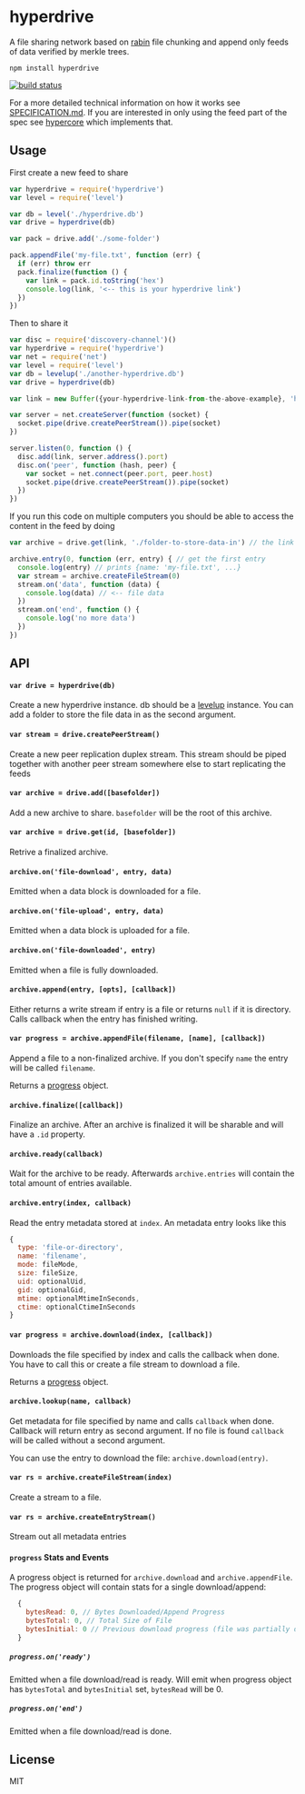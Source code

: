 # hyperdrive

A file sharing network based on [rabin](https://github.com/maxogden/rabin) file chunking and append only feeds of data verified by merkle trees.

```
npm install hyperdrive
```

[![build status](http://img.shields.io/travis/mafintosh/hyperdrive.svg?style=flat)](http://travis-ci.org/mafintosh/hyperdrive)

For a more detailed technical information on how it works see [SPECIFICATION.md](SPECIFICATION.md).
If you are interested in only using the feed part of the spec see [hypercore](https://github.com/mafintosh/hypercore) which implements that.

## Usage

First create a new feed to share

``` js
var hyperdrive = require('hyperdrive')
var level = require('level')

var db = level('./hyperdrive.db')
var drive = hyperdrive(db)

var pack = drive.add('./some-folder')

pack.appendFile('my-file.txt', function (err) {
  if (err) throw err
  pack.finalize(function () {
    var link = pack.id.toString('hex')
    console.log(link, '<-- this is your hyperdrive link')
  })
})
```

Then to share it

``` js
var disc = require('discovery-channel')()
var hyperdrive = require('hyperdrive')
var net = require('net')
var level = require('level')
var db = levelup('./another-hyperdrive.db')
var drive = hyperdrive(db)

var link = new Buffer({your-hyperdrive-link-from-the-above-example}, 'hex')

var server = net.createServer(function (socket) {
  socket.pipe(drive.createPeerStream()).pipe(socket)
})

server.listen(0, function () {
  disc.add(link, server.address().port)
  disc.on('peer', function (hash, peer) {
    var socket = net.connect(peer.port, peer.host)
    socket.pipe(drive.createPeerStream()).pipe(socket)
  })
})
```

If you run this code on multiple computers you should be able to access
the content in the feed by doing

``` js
var archive = drive.get(link, './folder-to-store-data-in') // the link identifies/verifies the content

archive.entry(0, function (err, entry) { // get the first entry
  console.log(entry) // prints {name: 'my-file.txt', ...}
  var stream = archive.createFileStream(0)
  stream.on('data', function (data) {
    console.log(data) // <-- file data
  })
  stream.on('end', function () {
    console.log('no more data')
  })
})
```

## API

#### `var drive = hyperdrive(db)`

Create a new hyperdrive instance. db should be a [levelup](https://github.com/level/levelup) instance.
You can add a folder to store the file data in as the second argument.

#### `var stream = drive.createPeerStream()`

Create a new peer replication duplex stream. This stream should be piped together with another
peer stream somewhere else to start replicating the feeds

#### `var archive = drive.add([basefolder])`

Add a new archive to share. `basefolder` will be the root of this archive.

#### `var archive = drive.get(id, [basefolder])`

Retrive a finalized archive.

#### `archive.on('file-download', entry, data)`

Emitted when a data block is downloaded for a file.

#### `archive.on('file-upload', entry, data)`

Emitted when a data block is uploaded for a file.

#### `archive.on('file-downloaded', entry)`

Emitted when a file is fully downloaded.

#### `archive.append(entry, [opts], [callback])`

Either returns a write stream if entry is a file or returns `null` if it is directory. Calls callback when the entry has finished writing.

#### `var progress = archive.appendFile(filename, [name], [callback])`

Append a file to a non-finalized archive. If you don't specify `name` the entry will be called `filename`.

Returns a [progress](#progress-stats-and-events) object.

#### `archive.finalize([callback])`

Finalize an archive. After an archive is finalized it will be sharable and will have a `.id` property.

#### `archive.ready(callback)`

Wait for the archive to be ready. Afterwards `archive.entries` will contain the total amount of entries available.

#### `archive.entry(index, callback)`

Read the entry metadata stored at `index`. An metadata entry looks like this

``` js
{
  type: 'file-or-directory',
  name: 'filename',
  mode: fileMode,
  size: fileSize,
  uid: optionalUid,
  gid: optionalGid,
  mtime: optionalMtimeInSeconds,
  ctime: optionalCtimeInSeconds
}
```

#### `var progress = archive.download(index, [callback])`

Downloads the file specified by index and calls the callback when done.
You have to call this or create a file stream to download a file.

Returns a [progress](#progress-stats-and-events) object.

#### `archive.lookup(name, callback)`

Get metadata for file specified by name and calls `callback` when done.
Callback will return entry as second argument. If no file is found `callback` will be called without a second argument.

You can use the entry to download the file: `archive.download(entry)`.

#### `var rs = archive.createFileStream(index)`

Create a stream to a file.

#### `var rs = archive.createEntryStream()`

Stream out all metadata entries

#### `progress` Stats and Events

A progress object is returned for `archive.download` and `archive.appendFile`. The progress object will contain stats for a single download/append:

```javascript
  {
    bytesRead: 0, // Bytes Downloaded/Append Progress
    bytesTotal: 0, // Total Size of File
    bytesInitial: 0 // Previous download progress (file was partially downloaded, then stopped)
  }
```

##### `progress.on('ready')`

Emitted when a file download/read is ready. Will emit when progress object has `bytesTotal` and `bytesInitial` set, `bytesRead` will be 0.

##### `progress.on('end')`

Emitted when a file download/read is done.

## License

MIT
